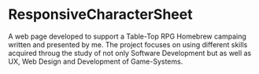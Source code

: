 # ResponsiveCharacterSheet
A web page developed to support a Table-Top RPG Homebrew campaing written and presented by me. The project focuses on using different skills acquired throug the study of not only Software Development but as well as UX, Web Design and Development of Game-Systems. 
